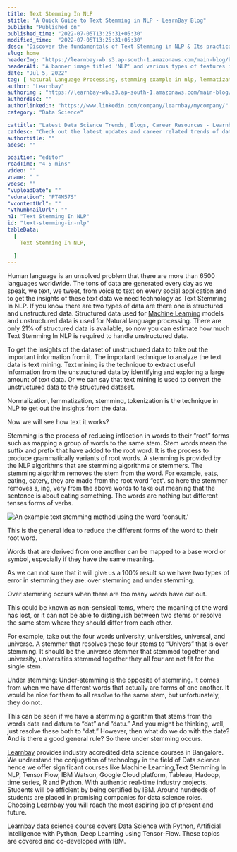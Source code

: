 ```yaml
---
title: Text Stemming In NLP
stitle: "A Quick Guide to Text Stemming in NLP - LearnBay Blog"
publish: "Published on"
published_time: "2022-07-05T13:25:31+05:30"
modified_time:  "2022-07-05T13:25:31+05:30"
desc: "Discover the fundamentals of Text Stemming in NLP & Its practical applications. Learn how to implement text stemming techniques in NLP for enhanced information retrieval & analysis."
slug: home
headerImg: "https://learnbay-wb.s3.ap-south-1.amazonaws.com/main-blog/blog/stem.jpg"
headerAlt: "A banner image titled 'NLP' and various types of features in NLP, such as statistical keywords, evaluation interaction, summarization, typography, etc."
date: "Jul 5, 2022"
tag: [ Natural Language Processing, stemming example in nlp, lemmatization nlp, stemming vs lemmatization, stemming in nlp example, stemming in nlp ]
author: "Learnbay"
authorimg : "https://learnbay-wb.s3.ap-south-1.amazonaws.com/main-blog/blog/learnbay-admin.webp"
authordesc: ""
authorlinkedin: "https://www.linkedin.com/company/learnbay/mycompany/"
category: "Data Science"

cattitle: "Latest Data Science Trends, Blogs, Career Resources - Learnbay Blogs"
catdesc: "Check out the latest updates and career related trends of data science and business analytics here inside the Learnbay's data science blogs."
authortitle: ""
adesc: ""

position: "editor"
readTime: "4-5 mins"
video: ""
vname: " "
vdesc: ""
"vuploadDate": ""
"vduration": "PT4M57S"
"vcontentUrl": ""
"vthumbnailUrl": ""
h1: "Text Stemming In NLP"
id: "text-stemming-in-nlp"
tableData:
  [
    Text Stemming In NLP,
    
  ]
---
```


Human language is an unsolved problem that there are more than 6500 languages worldwide. The tons of data are generated every day as we speak, we text, we tweet, from voice to text on every social application and to get the insights of these text data we need technology as Text Stemming In NLP. If you know there are two types of data are there one is structured and unstructured data. Structured data used for <a href="https://blog.learnbay.co/10-must-know-machine-learning-algorithms-for-beginners-in-2023" target="_blank">Machine Learning</a> <span style="text-decoration:underline;"> </span>models and unstructured data is used for Natural language processing. There are only 21% of structured data is available, so now you can estimate how much Text Stemming In NLP is required to handle unstructured data. 

To get the insights of the dataset of unstructured data to take out the important information from it. The important technique to analyze the text data is text mining. Text mining is the technique to extract useful information from the unstructured data by identifying and exploring a large amount of text data. Or we can say that text mining is used to convert the unstructured data to the structured dataset.

Normalization, lemmatization, stemming, tokenization is the technique in NLP to get out the insights from the data.

Now we will see how text it works?

Stemming is the process of reducing inflection in words to their “root” forms such as mapping a group of words to the same stem. Stem words mean the suffix and prefix that have added to the root word. It is the process to produce grammatically variants of root words.  A stemming is provided by the NLP algorithms that are stemming algorithms or stemmers. The stemming algorithm removes the stem from the word. For example, eats, eating, eatery, they are made from the root word “eat“. so here the stemmer removes s, ing, very from the above words to take out meaning that the sentence is about eating something. The words are nothing but different tenses forms of verbs.


<Image src="https://learnbay-wb.s3.ap-south-1.amazonaws.com/main-blog/blog/stem1.png" alt="An example text stemming method using the word 'consult.'"/>


This is the general idea to reduce the different forms of the word to their root word.

Words that are derived from one another can be mapped to a base word or symbol, especially if they have the same meaning.

As we can not sure that it will give us a 100% result so we have two types of error in stemming they are: over stemming and under stemming.

Over stemming occurs when there are too many words have cut out.

This could be known as non-sensical items, where the meaning of the word has lost, or it can not be able to distinguish between two stems or resolve the same stem where they should differ from each other.

For example, take out the four words university, universities, universal, and universe. A stemmer that resolves these four stems to “Univers” that is over stemming. It should be the universe stemmer that stemmed together and university, universities stemmed together they all four are not fit for the single stem.

Under stemming: Under-stemming is the opposite of stemming. It comes from when we have different words that actually are forms of one another. It would be nice for them to all resolve to the same stem, but unfortunately, they do not.

This can be seen if we have a stemming algorithm that stems from the words data and datum to “dat” and “datu.” And you might be thinking, well, just resolve these both to “dat.” However, then what do we do with the date? And is there a good general rule? So there under stemming occurs.

<a href="https://www.learnbay.co/data-science-course/" target="_blank">Learnbay</a> provides industry accredited data science courses in Bangalore. We understand the conjugation of technology in the field of Data science hence we offer significant courses like Machine Learning,Text Stemming In NLP, Tensor Flow, IBM Watson, Google Cloud platform, Tableau, Hadoop, time series, R and Python. With authentic real-time industry projects. Students will be efficient by being certified by IBM. Around hundreds of students are placed in promising companies for data science roles. Choosing Learnbay you will reach the most aspiring job of present and future.

Learnbay data science course covers Data Science with Python, Artificial Intelligence with Python, Deep Learning using Tensor-Flow. These topics are covered and co-developed with IBM.